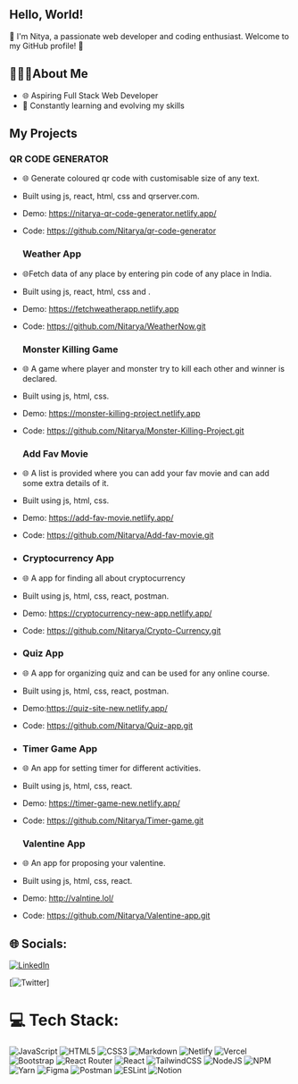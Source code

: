 

  ## Hello, World! 

  👋 I'm Nitya, a passionate web developer and coding enthusiast. 
  Welcome to my GitHub profile! 🌟
   ## 🧍🏻‍♀️About Me 
   - 🌐 Aspiring Full Stack Web Developer 
   -  🚀 Constantly learning and evolving my skills
   
  ##  My Projects
### QR CODE GENERATOR
 - 🌐 Generate coloured qr code with customisable size of any text.
 - Built using js, react, html, css and qrserver.com.
 - Demo: https://nitarya-qr-code-generator.netlify.app/
 - Code: https://github.com/Nitarya/qr-code-generator

   ### Weather App
 - 🌐Fetch data of any place by entering pin code of any place in India.
 - Built using js, react, html, css and .
 - Demo: https://fetchweatherapp.netlify.app
 - Code: https://github.com/Nitarya/WeatherNow.git

    ### Monster Killing Game
 - 🌐 A game where player and monster try to kill each other and winner is declared.
 - Built using js, html, css.
 - Demo: https://monster-killing-project.netlify.app
 - Code: https://github.com/Nitarya/Monster-Killing-Project.git

    ### Add Fav Movie
 - 🌐 A list is provided where you can add your fav movie and can add some extra details of it.
 - Built using js, html, css.
 - Demo: https://add-fav-movie.netlify.app/
 - Code: https://github.com/Nitarya/Add-fav-movie.git
 - 
    ### Cryptocurrency App
 - 🌐 A app for finding all about cryptocurrency
 -  Built using js, html, css, react, postman.
 - Demo: https://cryptocurrency-new-app.netlify.app/
 - Code: https://github.com/Nitarya/Crypto-Currency.git

 - 
    ### Quiz App
 - 🌐 A app for organizing quiz and can be used for any online course.
 -  Built using js, html, css, react, postman.
 - Demo:https://quiz-site-new.netlify.app/
 - Code: https://github.com/Nitarya/Quiz-app.git

 - ### Timer Game App
 - 🌐 An app for setting timer for different activities.
 -  Built using js, html, css, react.
 - Demo: https://timer-game-new.netlify.app/
 - Code: https://github.com/Nitarya/Timer-game.git

      ### Valentine App
 - 🌐 An app for proposing your valentine.
 -  Built using js, html, css, react.
 - Demo: http://valntine.lol/
 - Code: https://github.com/Nitarya/Valentine-app.git
  
## 🌐 Socials:


[![LinkedIn](https://img.shields.io/badge/LinkedIn-%230077B5.svg?logo=linkedin&logoColor=white)](https://www.linkedin.com/in/nitya-arya-626139263)


[![Twitter](https://twitter.com/153Nitya?t=wCGVfNQ7EdtA4NkX7Wpu5g&s=08 )]




# 💻 Tech Stack:
![JavaScript](https://img.shields.io/badge/javascript-%23323330.svg?style=for-the-badge&logo=javascript&logoColor=%23F7DF1E) ![HTML5](https://img.shields.io/badge/html5-%23E34F26.svg?style=for-the-badge&logo=html5&logoColor=white) ![CSS3](https://img.shields.io/badge/css3-%231572B6.svg?style=for-the-badge&logo=css3&logoColor=white) ![Markdown](https://img.shields.io/badge/markdown-%23000000.svg?style=for-the-badge&logo=markdown&logoColor=white) ![Netlify](https://img.shields.io/badge/netlify-%23000000.svg?style=for-the-badge&logo=netlify&logoColor=#00C7B7) ![Vercel](https://img.shields.io/badge/vercel-%23000000.svg?style=for-the-badge&logo=vercel&logoColor=white) ![Bootstrap](https://img.shields.io/badge/bootstrap-%23563D7C.svg?style=for-the-badge&logo=bootstrap&logoColor=white) ![React Router](https://img.shields.io/badge/React_Router-CA4245?style=for-the-badge&logo=react-router&logoColor=white) ![React](https://img.shields.io/badge/react-%2320232a.svg?style=for-the-badge&logo=react&logoColor=%2361DAFB) ![TailwindCSS](https://img.shields.io/badge/tailwindcss-%2338B2AC.svg?style=for-the-badge&logo=tailwind-css&logoColor=white) ![NodeJS](https://img.shields.io/badge/node.js-6DA55F?style=for-the-badge&logo=node.js&logoColor=white) ![NPM](https://img.shields.io/badge/NPM-%23000000.svg?style=for-the-badge&logo=npm&logoColor=white) ![Yarn](https://img.shields.io/badge/yarn-%232C8EBB.svg?style=for-the-badge&logo=yarn&logoColor=white) 	![Figma](https://img.shields.io/badge/figma-%23F24E1E.svg?style=for-the-badge&logo=figma&logoColor=white) ![Postman](https://img.shields.io/badge/Postman-FF6C37?style=for-the-badge&logo=postman&logoColor=white) ![ESLint](https://img.shields.io/badge/ESLint-4B3263?style=for-the-badge&logo=eslint&logoColor=white) ![Notion](https://img.shields.io/badge/Notion-%23000000.svg?style=for-the-badge&logo=notion&logoColor=white)
